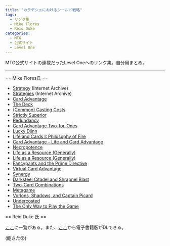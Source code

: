 ```yaml
---
title: "カラデシュにおけるシールド戦略"
tags:
  - リンク集
  - Mike Flores
  - Reid Duke
categories:
  - MTG
  - 公式サイト
  - Level One
---
```


MTG公式サイトの連載だったLevel Oneへのリンク集。自分用まとめ。

<!-- more -->

----

== Mike Flores氏 ==

  * [Strategy](http://web.archive.org/web/20140707094843/http://archive.wizards.com/Magic/magazine/article.aspx?x=mtg/daily/lo/284) (Internet Archive)
  * [Strategies](http://web.archive.org/web/20140723071613/http://archive.wizards.com/Magic/magazine/article.aspx?x=mtg/daily/lo/285) (Internet Archive)
  * [Card Advantage](http://magic.wizards.com/en/articles/archive/level-one/card-advantage-2014-02-14)
  * [The Deck](http://magic.wizards.com/en/articles/archive/level-one/deck-2014-02-17)
  * [(Common) Casting Costs](http://magic.wizards.com/en/articles/archive/level-one/common-casting-costs-2014-02-24)
  * [Strictly Superior](http://magic.wizards.com/en/articles/archive/level-one/strictly-superior-2014-03-03)
  * [Redundancy](http://magic.wizards.com/en/articles/archive/level-one/redundancy-2014-03-10)
  * [Card Advantage Two-for-Ones](http://magic.wizards.com/en/articles/archive/level-one/card-advantage-two-ones-2014-03-17)
  * [Lucky Djinn](http://magic.wizards.com/en/articles/archive/level-one/lucky-djinn-2014-04-14)
  * [Life and Cards I: Philosophy of Fire](http://magic.wizards.com/en/articles/archive/level-one/life-and-cards-i-philosophy-fire-2014-04-28)
  * [Card Advantage - Life and Card Advantage](http://magic.wizards.com/en/articles/archive/level-one/card-advantage%E2%80%94life-and-card-advantage-2014-05-05)
  * [Necropotence](http://magic.wizards.com/en/articles/archive/level-one/necropotence-2014-05-12)
  * [Life as a Resource (Generally)](http://magic.wizards.com/en/articles/archive/level-one/life-resource-generally-2014-05-19)
  * [Life as a Resource (Generally)](http://magic.wizards.com/en/articles/archive/level-one/life-resource-generally-2014-05-26)
  * [Fancypants and the Prime Directive](http://magic.wizards.com/en/articles/archive/level-one/fancypants-and-prime-directive-2014-06-02)
  * [Virtual Card Advantage](http://magic.wizards.com/en/articles/archive/level-one/virtual-card-advantage-2014-06-10)
  * [Synergy](http://magic.wizards.com/en/articles/archive/level-one/synergy-2014-06-16)
  * [Darksteel Citadel and Shrapnel Blast](http://magic.wizards.com/en/articles/archive/level-one/darksteel-citadel-and-shrapnel-blast-2014-06-23)
  * [Two-Card Combinations](http://magic.wizards.com/en/articles/archive/level-one/two-card-combinations-2014-06-30)
  * [Metagame](http://magic.wizards.com/en/articles/archive/level-one/metagame-2014-07-14)
  * [Vorlons, Shadows, and Captain Picard](http://magic.wizards.com/en/articles/archive/LO/vorlons-shadows-and-captain-picard-2014-07-21)
  * [Undercosted](http://magic.wizards.com/en/articles/archive/level-one/undercosted-2014-07-28)
  * [The Only Way to Play the Game](http://magic.wizards.com/en/articles/archive/lo/only-way-play-game-2014-08-04)

== Reid Duke 氏 ==

[ここ](http://magic.wizards.com/en/articles/archive/level-one/level-one-full-course-2015-10-05)に一覧がある。また、[ここ](http://magic.wizards.com/en/articles/archive/arcana/best-2015-and-holiday-treats-2015-12-10)から電子書籍版がDLできる。

(飽きた&#128537;)


